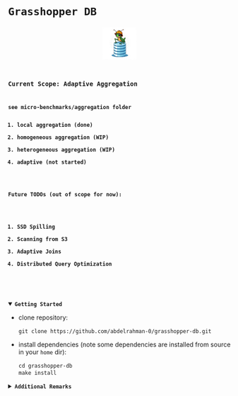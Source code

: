 <h1><code><b>Grasshopper DB</b></code></h1>

<p align="center">
<img src="logos/wip4.jpg" alt="grasshopper-db" width="15%"/>
<code>
<b>
<h3>Current Scope: Adaptive Aggregation</h3>
see micro-benchmarks/aggregation folder
<ol>
<li>local aggregation (done)</li>
<li>homogeneous aggregation (WIP)</li>
<li>heterogeneous aggregation (WIP)</li>
<li>adaptive (not started)</li>
</ol>
<h4>Future TODOs (out of scope for now):</h4>
<ol>
<li>SSD Spilling</li>
<li>Scanning from S3</li>
<li>Adaptive Joins</li>
<li>Distributed Query Optimization</li>
</ol>
</b>
</code>
</p>

<details open>
<summary><code><b>Getting Started</b></code></summary>

<ul>

<li>
clone repository:

```shell
git clone https://github.com/abdelrahman-0/grasshopper-db.git
```
</li>

<li>
install dependencies (note some dependencies are installed from source in your <code>home</code> dir):

```shell
cd grasshopper-db
make install
```
</li>
</ul>
</details>

<details>
<summary><code><b>Additional Remarks</b></code></summary>
startup TODO:

Check if deps were installed correctly on your EC2 instance
```bash
cat /var/log/cloud-init-output.log
```

set `/proc/sys/net/core/rmem_max` to be large enough (e.g. 1<<28)
set `/proc/sys/net/core/wmem_max` to be large enough (e.g. 1<<28)\
echo 1 | sudo tee /proc/sys/kernel/sched_schedstats

- update option for compiling with:

`-stdlib=libc++` for forward-layout `std::tuple`s

`-stdlib=stdlibc++` for backward-layout `std::tuple`s

use `--no-pin` with `LIKWID` target

</details>
